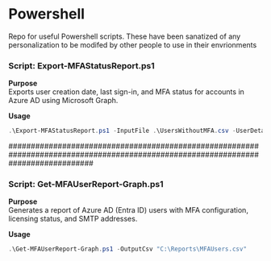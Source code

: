 # Powershell
Repo for useful Powershell scripts. These have been sanatized of any personalization to be modifed by other people to use in their envrionments

### Script: Export-MFAStatusReport.ps1

**Purpose**  
Exports user creation date, last sign-in, and MFA status for accounts in Azure AD using Microsoft Graph.

**Usage**  
```powershell
.\Export-MFAStatusReport.ps1 -InputFile .\UsersWithoutMFA.csv -UserDetailsOut .\UserDetails.csv -MFAReportOut .\MFAStatus.csv
```
###################################################################################################################################

### Script: Get-MFAUserReport-Graph.ps1

**Purpose**  
Generates a report of Azure AD (Entra ID) users with MFA configuration, licensing status, and SMTP addresses.  

**Usage**  
```powershell
.\Get-MFAUserReport-Graph.ps1 -OutputCsv "C:\Reports\MFAUsers.csv"
```
